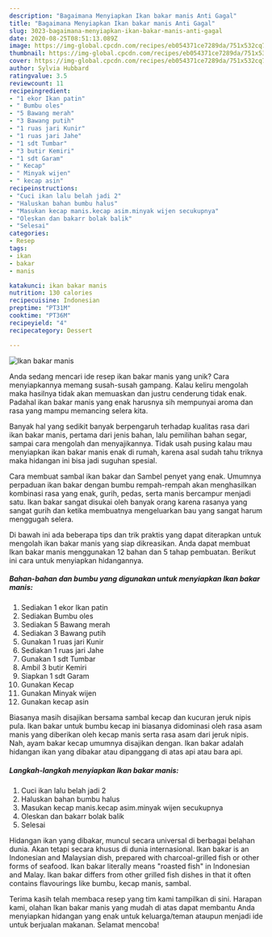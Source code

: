 ```yaml
---
description: "Bagaimana Menyiapkan Ikan bakar manis Anti Gagal"
title: "Bagaimana Menyiapkan Ikan bakar manis Anti Gagal"
slug: 3023-bagaimana-menyiapkan-ikan-bakar-manis-anti-gagal
date: 2020-08-25T08:51:13.089Z
image: https://img-global.cpcdn.com/recipes/eb054371ce7289da/751x532cq70/ikan-bakar-manis-foto-resep-utama.jpg
thumbnail: https://img-global.cpcdn.com/recipes/eb054371ce7289da/751x532cq70/ikan-bakar-manis-foto-resep-utama.jpg
cover: https://img-global.cpcdn.com/recipes/eb054371ce7289da/751x532cq70/ikan-bakar-manis-foto-resep-utama.jpg
author: Sylvia Hubbard
ratingvalue: 3.5
reviewcount: 11
recipeingredient:
- "1 ekor Ikan patin"
- " Bumbu oles"
- "5 Bawang merah"
- "3 Bawang putih"
- "1 ruas jari Kunir"
- "1 ruas jari Jahe"
- "1 sdt Tumbar"
- "3 butir Kemiri"
- "1 sdt Garam"
- " Kecap"
- " Minyak wijen"
- " kecap asin"
recipeinstructions:
- "Cuci ikan lalu belah jadi 2"
- "Haluskan bahan bumbu halus"
- "Masukan kecap manis.kecap asim.minyak wijen secukupnya"
- "Oleskan dan bakarr bolak balik"
- "Selesai"
categories:
- Resep
tags:
- ikan
- bakar
- manis

katakunci: ikan bakar manis 
nutrition: 130 calories
recipecuisine: Indonesian
preptime: "PT31M"
cooktime: "PT36M"
recipeyield: "4"
recipecategory: Dessert

---
```



![Ikan bakar manis](https://img-global.cpcdn.com/recipes/eb054371ce7289da/751x532cq70/ikan-bakar-manis-foto-resep-utama.jpg)

Anda sedang mencari ide resep ikan bakar manis yang unik? Cara menyiapkannya memang susah-susah gampang. Kalau keliru mengolah maka hasilnya tidak akan memuaskan dan justru cenderung tidak enak. Padahal ikan bakar manis yang enak harusnya sih mempunyai aroma dan rasa yang mampu memancing selera kita.

Banyak hal yang sedikit banyak berpengaruh terhadap kualitas rasa dari ikan bakar manis, pertama dari jenis bahan, lalu pemilihan bahan segar, sampai cara mengolah dan menyajikannya. Tidak usah pusing kalau mau menyiapkan ikan bakar manis enak di rumah, karena asal sudah tahu triknya maka hidangan ini bisa jadi suguhan spesial.

Cara membuat sambal ikan bakar dan Sambel penyet yang enak. Umumnya perpaduan ikan bakar dengan bumbu rempah-rempah akan menghasilkan kombinasi rasa yang enak, gurih, pedas, serta manis bercampur menjadi satu. Ikan bakar sangat disukai oleh banyak orang karena rasanya yang sangat gurih dan ketika membuatnya mengeluarkan bau yang sangat harum menggugah selera.


Di bawah ini ada beberapa tips dan trik praktis yang dapat diterapkan untuk mengolah ikan bakar manis yang siap dikreasikan. Anda dapat membuat Ikan bakar manis menggunakan 12 bahan dan 5 tahap pembuatan. Berikut ini cara untuk menyiapkan hidangannya.

<!--inarticleads1-->

##### Bahan-bahan dan bumbu yang digunakan untuk menyiapkan Ikan bakar manis:

1. Sediakan 1 ekor Ikan patin
1. Sediakan  Bumbu oles
1. Sediakan 5 Bawang merah
1. Sediakan 3 Bawang putih
1. Gunakan 1 ruas jari Kunir
1. Sediakan 1 ruas jari Jahe
1. Gunakan 1 sdt Tumbar
1. Ambil 3 butir Kemiri
1. Siapkan 1 sdt Garam
1. Gunakan  Kecap
1. Gunakan  Minyak wijen
1. Gunakan  kecap asin


Biasanya masih disajikan bersama sambal kecap dan kucuran jeruk nipis pula. Ikan bakar untuk bumbu kecap ini biasanya didominasi oleh rasa asam manis yang diberikan oleh kecap manis serta rasa asam dari jeruk nipis. Nah, ayam bakar kecap umumnya disajikan dengan. Ikan bakar adalah hidangan ikan yang dibakar atau dipanggang di atas api atau bara api. 

<!--inarticleads2-->

##### Langkah-langkah menyiapkan Ikan bakar manis:

1. Cuci ikan lalu belah jadi 2
1. Haluskan bahan bumbu halus
1. Masukan kecap manis.kecap asim.minyak wijen secukupnya
1. Oleskan dan bakarr bolak balik
1. Selesai


Hidangan ikan yang dibakar, muncul secara universal di berbagai belahan dunia. Akan tetapi secara khusus di dunia internasional. Ikan bakar is an Indonesian and Malaysian dish, prepared with charcoal-grilled fish or other forms of seafood. Ikan bakar literally means &#34;roasted fish&#34; in Indonesian and Malay. Ikan bakar differs from other grilled fish dishes in that it often contains flavourings like bumbu, kecap manis, sambal. 

Terima kasih telah membaca resep yang tim kami tampilkan di sini. Harapan kami, olahan Ikan bakar manis yang mudah di atas dapat membantu Anda menyiapkan hidangan yang enak untuk keluarga/teman ataupun menjadi ide untuk berjualan makanan. Selamat mencoba!
